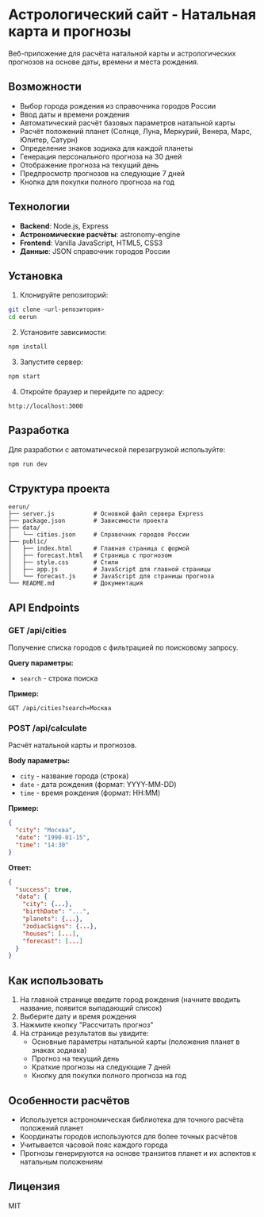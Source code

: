 # Астрологический сайт - Натальная карта и прогнозы

Веб-приложение для расчёта натальной карты и астрологических прогнозов на основе даты, времени и места рождения.

## Возможности

- Выбор города рождения из справочника городов России
- Ввод даты и времени рождения
- Автоматический расчёт базовых параметров натальной карты
- Расчёт положений планет (Солнце, Луна, Меркурий, Венера, Марс, Юпитер, Сатурн)
- Определение знаков зодиака для каждой планеты
- Генерация персонального прогноза на 30 дней
- Отображение прогноза на текущий день
- Предпросмотр прогнозов на следующие 7 дней
- Кнопка для покупки полного прогноза на год

## Технологии

- **Backend**: Node.js, Express
- **Астрономические расчёты**: astronomy-engine
- **Frontend**: Vanilla JavaScript, HTML5, CSS3
- **Данные**: JSON справочник городов России

## Установка

1. Клонируйте репозиторий:
```bash
git clone <url-репозитория>
cd eerun
```

2. Установите зависимости:
```bash
npm install
```

3. Запустите сервер:
```bash
npm start
```

4. Откройте браузер и перейдите по адресу:
```
http://localhost:3000
```

## Разработка

Для разработки с автоматической перезагрузкой используйте:
```bash
npm run dev
```

## Структура проекта

```
eerun/
├── server.js           # Основной файл сервера Express
├── package.json        # Зависимости проекта
├── data/
│   └── cities.json     # Справочник городов России
├── public/
│   ├── index.html      # Главная страница с формой
│   ├── forecast.html   # Страница с прогнозом
│   ├── style.css       # Стили
│   ├── app.js          # JavaScript для главной страницы
│   └── forecast.js     # JavaScript для страницы прогноза
└── README.md           # Документация
```

## API Endpoints

### GET /api/cities
Получение списка городов с фильтрацией по поисковому запросу.

**Query параметры:**
- `search` - строка поиска

**Пример:**
```
GET /api/cities?search=Москва
```

### POST /api/calculate
Расчёт натальной карты и прогнозов.

**Body параметры:**
- `city` - название города (строка)
- `date` - дата рождения (формат: YYYY-MM-DD)
- `time` - время рождения (формат: HH:MM)

**Пример:**
```json
{
  "city": "Москва",
  "date": "1990-01-15",
  "time": "14:30"
}
```

**Ответ:**
```json
{
  "success": true,
  "data": {
    "city": {...},
    "birthDate": "...",
    "planets": {...},
    "zodiacSigns": {...},
    "houses": [...],
    "forecast": [...]
  }
}
```

## Как использовать

1. На главной странице введите город рождения (начните вводить название, появится выпадающий список)
2. Выберите дату и время рождения
3. Нажмите кнопку "Рассчитать прогноз"
4. На странице результатов вы увидите:
   - Основные параметры натальной карты (положения планет в знаках зодиака)
   - Прогноз на текущий день
   - Краткие прогнозы на следующие 7 дней
   - Кнопку для покупки полного прогноза на год

## Особенности расчётов

- Используется астрономическая библиотека для точного расчёта положений планет
- Координаты городов используются для более точных расчётов
- Учитывается часовой пояс каждого города
- Прогнозы генерируются на основе транзитов планет и их аспектов к натальным положениям

## Лицензия

MIT

